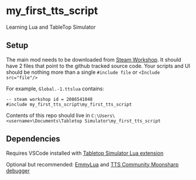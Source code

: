 # my_first_tts_script
Learning Lua and TableTop Simulator

## Setup
The main mod needs to be downloaded from [Steam Workshop](https://steamcommunity.com/sharedfiles/filedetails/?id=2086541048). 
It should have 2 files that point to the github tracked source code. Your scripts and UI should be nothing more than a single `#include file` or `<Include src="file"/>`

For example, `Global.-1.ttslua` contains:
```
-- steam workshop id = 2086541048
#include my_first_tts_script\my_first_tts_script
```

Contents of this repo should live in `C:\Users\<username>\Documents\Tabletop Simulator\my_first_tts_script`

## Dependencies
Requires VSCode installed with [Tabletop Simulator Lua extension](https://github.com/rolandostar/tabletopsimulator-lua-vscode)

Optional but recommended: [EmmyLua](https://github.com/EmmyLua/VSCode-EmmyLua) and [TTS Community Moonsharp debugger](https://github.com/tts-community/moonsharp)
